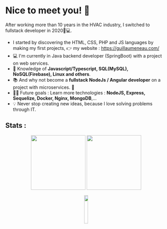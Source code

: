 # Nice to meet you! 👋

After working more than 10 years in the HVAC industry, I switched to fullstack developer in 2020👨💻.
- I started by discovering the HTML, CSS, PHP and JS languages by making my first projects, 👉 my website : https://guillaumeneau.com/ 
- 💻 I'm currently in Java backend developer (SpringBoot) with a project on web services.
- 🧪 Knowledge of **Javascript/Typescript, SQL(MySQL), NoSQL(Firebase), Linux and others**.
- 📚 And why not become a **fullstack NodeJs / Angular developer** on a project with microservices. 👀
- 💪🏼 Future goals : Learn more technologies : **NodeJS, Express, Sequelize, Docker, Nginx, MongoDB**,... 
- 💡 Never stop creating new ideas, because I love solving problems through IT.

## Stats :

<p align="center">
    <img height="170px" id="preview" src="https://github-readme-stats.vercel.app/api?username=gllmn">
    <a href="https://github.com/gllmn">
       <img height="170px" src="https://github-readme-stats.vercel.app/api/top-langs/?username=gllmn&theme=light&include_all_commits=true&hide=html,css,cmake&count_private=true&layout=compact&langs_count=6&include_private=true&title=true">
    </a>
</p>

<p align="center">
    <img width="15%"id="preview" src="https://komarev.com/ghpvc/?username=gllmn&color=blue&bg=radical">
</p>
